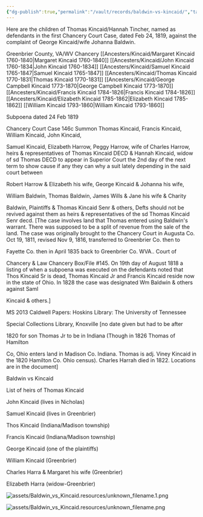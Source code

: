 ```yaml
---
{"dg-publish":true,"permalink":"/vault/records/baldwin-vs-kincaid/","tags":["Thomas-Kincaid","Samuel-Kincaid","John-Kincaid","Hannah-Tincher"]}
---
```


Here are the children of Thomas Kincaid/Hannah Tincher, named as defendants in the first Chancery Court Case, dated Feb 24, 1819, against the complaint of George Kincaid/wife Johanna Baldwin.

Greenbrier County, VA/WV
Chancery
[[Ancesters/Kincaid/Margaret Kincaid 1760-1840\|Margaret Kincaid 1760-1840]]
[[Ancesters/Kincaid/John Kincaid 1760-1834\|John Kincaid 1760-1834]]
[[Ancesters/Kincaid/Samuel Kincaid 1765-1847\|Samuel Kincaid 1765-1847]]
[[Ancesters/Kincaid/Thomas Kincaid 1770-1831\|Thomas Kincaid 1770-1831]]
[[Ancesters/Kincaid/George Campbell Kincaid 1773-1870\|George Campbell Kincaid 1773-1870]]
[[Ancesters/Kincaid/Francis Kincaid 1784-1826\|Francis Kincaid 1784-1826]]
[[Ancesters/Kincaid/Elizabeth Kincaid 1785-1862\|Elizabeth Kincaid 1785-1862]]
[[William Kincaid 1793-1860\|William Kincaid 1793-1860]]


Subpoena dated 24 Feb 1819

Chancery Court Case 146c
Summon Thomas Kincaid, Francis Kincaid, William Kincaid, John Kincaid,

Samuel Kincaid, Elizabeth Harrow, Peggy Harrow, wife of Charles Harrow, heirs & representatives of Thomas Kincaid DECD & Hannah Kincaid, widow of sd Thomas DECD to appear in Superior Court the 2nd day of the next term to show cause if any they can why a suit lately depending in the said court between

Robert Harrow & Elizabeth his wife, George Kincaid & Johanna his wife,

William Baldwin, Thomas Baldwin, James Wills & Jane his wife & Charity

Baldwin, Plaintiffs & Thomas Kincaid Senr & others, Defts should not be revived against them as heirs & representatives of the sd Thomas Kincaid Senr decd. \[The case involves land that Thomas entered using Baldwin's warrant. There was supposed to be a split of revenue from the sale of the land. The case was originally brought to the Chancery Court in Augusta Co. Oct 19, 1811, revised Nov 9, 1816, transferred to Greenbrier Co. then to

Fayette Co. then in April 1835 back to Greenbrier Co. WVA.. Court of

Chancery & Law Chancery Box/File #145. On 19th day of August 1818 a listing of when a subpoena was executed on the defendants noted that Thos Kincaid Sr is dead, Thomas Kincaid Jr and Francis Kincaid reside now in the state of Ohio. In 1828 the case was designated Wm Baldwin & others against Saml

Kincaid & others.\]

MS 2013 Caldwell Papers: Hoskins Library: The University of Tennessee

Special Collections Library, Knoxville \[no date given but had to be after

1820 for son Thomas Jr to be in Indiana (Though in 1826 Thomas of Hamilton

Co, Ohio enters land in Madison Co. Indiana. Thomas is adj. Viney Kincaid in the 1820 Hamilton Co. Ohio census). Charles Harrah died in 1822. Locations are in the document\]

Baldwin vs Kincaid

List of heirs of Thomas Kincaid

John Kincaid (lives in Nicholas)

Samuel Kincaid (lives in Greenbrier)

Thos Kincaid (Indiana/Madison township)

Francis Kincaid (Indiana/Madison township)

George Kincaid (one of the plaintiffs)

William Kincaid (Greenbrier)

Charles Harra & Margaret his wife (Greenbrier)

Elizabeth Harra (widow-Greenbrier)

![assets/Baldwin_vs_Kincaid.resources/unknown_filename.1.png](/img/user/assets/Baldwin_vs_Kincaid.resources/unknown_filename.1.png)

![assets/Baldwin_vs_Kincaid.resources/unknown_filename.png](/img/user/assets/Baldwin_vs_Kincaid.resources/unknown_filename.png)
